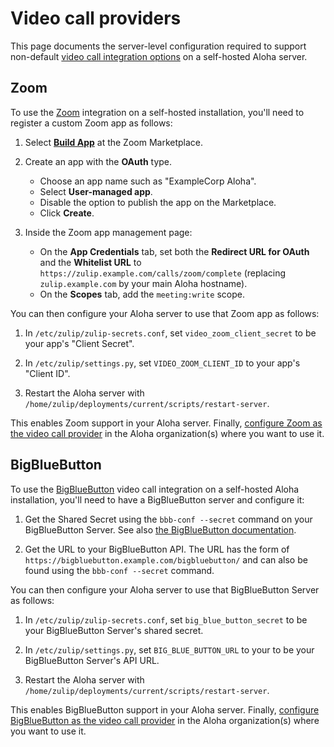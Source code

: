 # Video call providers

This page documents the server-level configuration required to support
non-default [video call integration
options](https://zulip.com/help/start-a-call) on a self-hosted Aloha
server.

## Zoom

To use the [Zoom](https://zoom.us) integration on a self-hosted
installation, you'll need to register a custom Zoom app as follows:

1. Select [**Build App**](https://marketplace.zoom.us/develop/create)
   at the Zoom Marketplace.

1. Create an app with the **OAuth** type.

   - Choose an app name such as "ExampleCorp Aloha".
   - Select **User-managed app**.
   - Disable the option to publish the app on the Marketplace.
   - Click **Create**.

1. Inside the Zoom app management page:

   - On the **App Credentials** tab, set both the **Redirect URL for
     OAuth** and the **Whitelist URL** to
     `https://zulip.example.com/calls/zoom/complete` (replacing
     `zulip.example.com` by your main Aloha hostname).
   - On the **Scopes** tab, add the `meeting:write` scope.

You can then configure your Aloha server to use that Zoom app as
follows:

1. In `/etc/zulip/zulip-secrets.conf`, set `video_zoom_client_secret`
   to be your app's "Client Secret".

1. In `/etc/zulip/settings.py`, set `VIDEO_ZOOM_CLIENT_ID` to your
   app's "Client ID".

1. Restart the Aloha server with
   `/home/zulip/deployments/current/scripts/restart-server`.

This enables Zoom support in your Aloha server. Finally, [configure
Zoom as the video call
provider](https://zulip.com/help/start-a-call) in the Aloha
organization(s) where you want to use it.

## BigBlueButton

To use the [BigBlueButton](https://bigbluebutton.org/) video call
integration on a self-hosted Aloha installation, you'll need to have a
BigBlueButton server and configure it:

1. Get the Shared Secret using the `bbb-conf --secret` command on your
   BigBlueButton Server. See also [the BigBlueButton
   documentation](https://docs.bigbluebutton.org/admin/customize.html#extract-the-shared-secret).

2. Get the URL to your BigBlueButton API. The URL has the form of
   `https://bigbluebutton.example.com/bigbluebutton/` and can also be
   found using the `bbb-conf --secret` command.

You can then configure your Aloha server to use that BigBlueButton
Server as follows:

1. In `/etc/zulip/zulip-secrets.conf`, set `big_blue_button_secret`
   to be your BigBlueButton Server's shared secret.

2. In `/etc/zulip/settings.py`, set `BIG_BLUE_BUTTON_URL` to your
   to be your BigBlueButton Server's API URL.

3. Restart the Aloha server with
   `/home/zulip/deployments/current/scripts/restart-server`.

This enables BigBlueButton support in your Aloha server. Finally, [configure
BigBlueButton as the video call
provider](https://zulip.com/help/start-a-call) in the Aloha
organization(s) where you want to use it.
